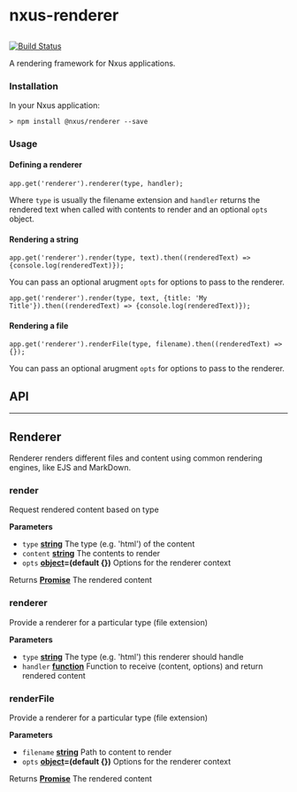 # nxus-renderer

## 

[![Build Status](https://travis-ci.org/nxus/renderer.svg?branch=master)](https://travis-ci.org/nxus/renderer)

A rendering framework for Nxus applications.

### Installation

In your Nxus application:

    > npm install @nxus/renderer --save

### Usage

#### Defining a renderer

    app.get('renderer').renderer(type, handler);

Where `type` is usually the filename extension and `handler` returns the rendered text when called with contents to render and an optional `opts` object.

#### Rendering a string

    app.get('renderer').render(type, text).then((renderedText) => {console.log(renderedText)});

You can pass an optional arugment `opts` for options to pass to the renderer.

    app.get('renderer').render(type, text, {title: 'My Title'}).then((renderedText) => {console.log(renderedText)});

#### Rendering a file

    app.get('renderer').renderFile(type, filename).then((renderedText) => {});

You can pass an optional arugment `opts` for options to pass to the renderer.

## API

* * *

## Renderer

Renderer renders different files and content using common rendering engines, like EJS and MarkDown.

### render

Request rendered content based on type

**Parameters**

-   `type` **[string](https://developer.mozilla.org/en-US/docs/Web/JavaScript/Reference/Global_Objects/String)** The type (e.g. 'html') of the content
-   `content` **[string](https://developer.mozilla.org/en-US/docs/Web/JavaScript/Reference/Global_Objects/String)** The contents to render
-   `opts` **[object](https://developer.mozilla.org/en-US/docs/Web/JavaScript/Reference/Global_Objects/Object)=(default {})** Options for the renderer context

Returns **[Promise](https://developer.mozilla.org/en-US/docs/Web/JavaScript/Reference/Global_Objects/Promise)** The rendered content

### renderer

Provide a renderer for a particular type (file extension)

**Parameters**

-   `type` **[string](https://developer.mozilla.org/en-US/docs/Web/JavaScript/Reference/Global_Objects/String)** The type (e.g. 'html') this renderer should handle
-   `handler` **[function](https://developer.mozilla.org/en-US/docs/Web/JavaScript/Reference/Statements/function)** Function to receive (content, options) and return rendered content

### renderFile

Provide a renderer for a particular type (file extension)

**Parameters**

-   `filename` **[string](https://developer.mozilla.org/en-US/docs/Web/JavaScript/Reference/Global_Objects/String)** Path to content to render
-   `opts` **[object](https://developer.mozilla.org/en-US/docs/Web/JavaScript/Reference/Global_Objects/Object)=(default {})** Options for the renderer context

Returns **[Promise](https://developer.mozilla.org/en-US/docs/Web/JavaScript/Reference/Global_Objects/Promise)** The rendered content

